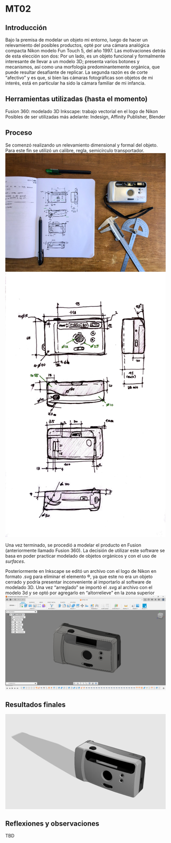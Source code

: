# MT02
## Introducción 
Bajo la premisa de modelar un objeto mi entorno, luego de hacer un relevamiento del posibles productos, opté por una cámara analógica compacta Nikon modelo Fun Touch 5, del año 1997. Las motivaciones detrás de esta elección son dos: Por un lado, es un objeto funcional y formalmente interesante de llevar a un modelo 3D; presenta varios botones y mecanismos, así como una morfología predominantemente orgánica, que puede resultar desafiante de replicar. La segunda razón es de corte “afectivo” y es que, si bien las cámaras fotográficas son objetos de mi interés, está en particular ha sido la cámara familiar de mi infancia. 

## Herramientas utilizadas (hasta el momento)
Fusion 360: modelado 3D
Inkscape: trabajo vectorial en el logo de Nikon
Posibles de ser utilizadas más adelante: Indesign, Affinity Publisher, Blender


## Proceso
Se comenzó realizando un relevamiento dimensional y formal del objeto. Para este fin se utilizó un calibre, regla, semicírculo transportador. 
![Relevamiento dimensiones](IMG_3194-1.JPG)
![Dimensiones relevadas](IMG_3193-1.JPG)

Una vez terminado, se procedió a modelar el producto en Fusion (anteriormente llamado Fusion 360). La decisión de utilizar este software se basa en poder practicar modelado de objetos orgánicos y con el uso de <i>surfaces</i>. 

Posteriormente en Inkscape se editó un archivo con el logo de Nikon en formato .svg para eliminar el elemento ®, ya que este no era un objeto cerrado y podría presentar inconveniente al importarlo al software de modelado 3D.
Una vez “arreglado” se importó el .svg al archivo con el modelo 3d y se optó por agregarlo en “altorrelieve” en la zona superior
![Modelado 2](<Captura fusion-1.png>)

## Resultados finales
![Captura desde el visor de render de fusion](<Captura render-1.png>)

## Reflexiones y observaciones 
TBD